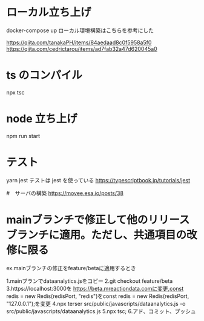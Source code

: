 # ローカル立ち上げ

docker-compose up
ローカル環境構築はこちらを参考にした

https://qiita.com/tanakaPH/items/84aedaad8c0f5958a5f0
https://qiita.com/cedrictarou/items/ad7fab32a47d620045a0

# ts のコンパイル

npx tsc

# node 立ち上げ

npm run start

# テスト

yarn jest
テストは jest を使っている
https://typescriptbook.jp/tutorials/jest

#　サーバの構築
https://movee.esa.io/posts/38

# mainブランチで修正して他のリリースブランチに適用。ただし、共通項目の改修に限る
ex.mainブランチの修正をfeature/betaに適用するとき

1.mainブランでdataanalytics.jsをコピー
2.git checkout feature/beta
3.https://localhost:3000を https://beta.mreactiondata.comに変更,const redis = new Redis(redisPort, "redis")をconst redis = new Redis(redisPort, "127.0.0.1");を変更
4.npx terser src/public/javascripts/dataanalytics.js -o src/public/javascripts/dataanalytics.js
5.npx tsc;
6.アド、コミット、プッシュ